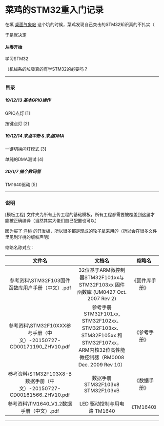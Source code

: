 # 菜鸡的STM32重入门记录

在填 [桌面气象站](https://github.com/DT9025A/DesktopWeatherStation) 这个坑的时候，菜鸡发现自己突击的STM32知识真的不扎实（ 

于是就决定

#### 从零开始

学习STM32

（机械系的垃圾真的有学STM32的必要吗？

---

### 目录

##### 19/12/13 基本GPIO操作

GPIO点灯 [1]

按键点灯 [2]

##### 19/12/14 来点中断 & 来点DMA

一键切换闪灯模式 [3]

单纯的DMA测试 [4]

##### 20/1/7 搞个数码管

TM1640驱动 [5]

---

### 说明

[模板工程] 文件夹为所有上传工程的基础模板，所有工程都需要被覆盖到这里才能被正确编译（当然其实大佬们自己配置也可以）

因为买了 [洋桃](http://doyoung.net/YT/index.html) 的开发板，所以很多都是现成的轮子拿来用的（所以会在很多文件里见到洋桃的版权声明）

缩略名称对应：

|                            文件名                            |                            文档名                            |     缩略名     |
| :----------------------------------------------------------: | :----------------------------------------------------------: | :------------: |
|       参考资料\STM32F103固件函数库用户手册（中文）.pdf       | 32位基于ARM微控制器STM32F101xx与STM32F103xx 固件函数库 (UM0427 Oct. 2007 Rev 2) | 《固件库手册》 |
| 参考资料\STM32F10XXX参考手册（中文）-20150727-CD00171190_ZHV10.pdf | 参考手册</br> STM32F101xx, STM32F102xx、STM32F103xx、STM32F105xx 和STM32F107xx，ARM内核32位高性能微控制器（RM0008 Dec. 2009 Rev 10） |  《参考手册》  |
| 参考资料\STM32F103X8-B数据手册（中文）-20150727-CD00161566_ZHV10.pdf |         数据手册 </br> STM32F103x8 </br> STM32F103xB         |  《数据手册》  |
|           参考资料\TM1640_V1.2数据手册（中文）.pdf           |                 LED 驱动控制与用电路 TM1640                  |   《TM1640》   |

---

